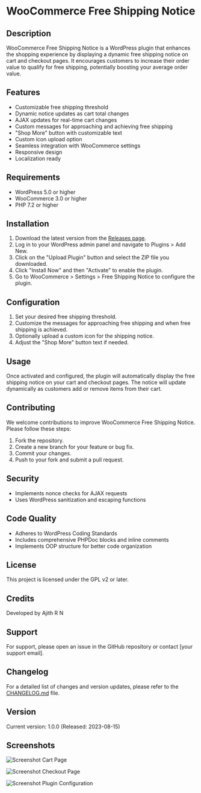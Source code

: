 # WooCommerce Free Shipping Notice

## Description

WooCommerce Free Shipping Notice is a WordPress plugin that enhances the shopping experience by displaying a dynamic free shipping notice on cart and checkout pages. It encourages customers to increase their order value to qualify for free shipping, potentially boosting your average order value.

## Features

- Customizable free shipping threshold
- Dynamic notice updates as cart total changes
- AJAX updates for real-time cart changes
- Custom messages for approaching and achieving free shipping
- "Shop More" button with customizable text
- Custom icon upload option
- Seamless integration with WooCommerce settings
- Responsive design
- Localization ready

## Requirements

- WordPress 5.0 or higher
- WooCommerce 3.0 or higher
- PHP 7.2 or higher

## Installation

1. Download the latest version from the [Releases page](https://github.com/ajithrn/woocommerce-free-shipping-notice/releases).
2. Log in to your WordPress admin panel and navigate to Plugins > Add New.
3. Click on the "Upload Plugin" button and select the ZIP file you downloaded.
4. Click "Install Now" and then "Activate" to enable the plugin.
5. Go to WooCommerce > Settings > Free Shipping Notice to configure the plugin.

## Configuration

1. Set your desired free shipping threshold.
2. Customize the messages for approaching free shipping and when free shipping is achieved.
3. Optionally upload a custom icon for the shipping notice.
4. Adjust the "Shop More" button text if needed.

## Usage

Once activated and configured, the plugin will automatically display the free shipping notice on your cart and checkout pages. The notice will update dynamically as customers add or remove items from their cart.

## Contributing

We welcome contributions to improve WooCommerce Free Shipping Notice. Please follow these steps:

1. Fork the repository.
2. Create a new branch for your feature or bug fix.
3. Commit your changes.
4. Push to your fork and submit a pull request.

## Security

- Implements nonce checks for AJAX requests
- Uses WordPress sanitization and escaping functions

## Code Quality

- Adheres to WordPress Coding Standards
- Includes comprehensive PHPDoc blocks and inline comments
- Implements OOP structure for better code organization

## License

This project is licensed under the GPL v2 or later.

## Credits

Developed by Ajith R N

## Support

For support, please open an issue in the GitHub repository or contact [your support email].

## Changelog

For a detailed list of changes and version updates, please refer to the [CHANGELOG.md](CHANGELOG.md) file.

## Version

Current version: 1.0.0 (Released: 2023-08-15)

## Screenshots

![Screenshot Cart Page](https://github.com/nebujohn/woocommerce-free-shipping-notice/blob/main/assets/screenshot-1.png?raw=true)

![Screenshot Checkout Page](https://github.com/nebujohn/woocommerce-free-shipping-notice/blob/main/assets/screenshot-2.png?raw=true)

![Screenshot Plugin Configuration](https://github.com/nebujohn/woocommerce-free-shipping-notice/blob/main/assets/screenshot-3.png?raw=true)


